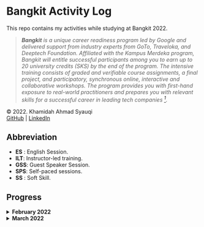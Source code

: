 # Bangkit Activity Log
This repo contains my activities while studying at Bangkit 2022.

> ***Bangkit** is a unique career readiness program led by Google and delivered support from industry experts from GoTo, Traveloka, and Deeptech Foundation. Affiliated with the Kampus Merdeka program, Bangkit will entitle successful participants among you to earn up to 20 university credits (SKS) by the end of the program. The intensive training consists of graded and verifiable course assignments, a final project, and participatory, synchronous online, interactive and collaborative workshops. The program provides you with first-hand exposure to real-world practitioners and prepares you with relevant skills for a successful career in leading tech companies [<sup>1</sup>](https://docs.google.com/document/d/1tPmbupsdIWgxGytBSwH3ZUmCfdIaSsBq8ZCmL47l_d0/preview?pru=AAABfxotgks*sK9Lo88cZxfT4kPNbscbYw#heading=h.ajhjo6miqvhw).*

© 2022. Khamidah Ahmad Syauqi\
[GitHub](https://github.com/syauqi-a/) | [LinkedIn](https://www.linkedin.com/in/kahmadsyauqi/)

## Abbreviation
- **ES** : English Session.
- **ILT**: Instructor-led training.
- **GSS**: Guest Speaker Session.
- **SPS**: Self-paced sessions.
- **SS** : Soft Skill.

## Progress

<details>

  <summary>
    <b>February 2022</b>
  </summary>
  <br>

  > <h4>14<sup>th</sup> Feb</h4>
  >
  > Attend to Opening Session and Techinical Briefing Session

  > <h4>15<sup>th</sup> Feb</h4>
  > <details>
  >   <summary>
  >     SPS: "<i>Memulai Pemrograman Dengan Python</i>" offered by Dicoding
  >   </summary>
  >   <ul>
  >     <li>Introduction and installing python</li>
  >     <li>Python code writing style guide based on PEP 8</li>
  >     <li>Python data type</li>
  >     <li>Input/Output and Operation in Python</li>
  >   </ul>
  > </details>

  > <h4>16<sup>th</sup> Feb</h4>
  > <details>
  >   <summary>
  >     SPS: "<i>Memulai Pemrograman Dengan Python</i>" offered by Dicoding
  >   </summary>
  >   <ul>
  >     <li>Style Guide on Python</li>
  >     <li>Control flow</li>
  >     <li>Error handling</li>
  >     <li>Function and method</li>
  >     <li>Python OOP</li>
  >   </ul>
  > </details>

  > <h4>17<sup>th</sup> Feb</h4>
  > <details>
  >   <summary>
  >     SPS: "<i>Memulai Pemrograman Dengan Python</i>" offered by Dicoding
  >   </summary>
  >   <ul>
  >     <li>Unit testing on python</li>
  >     <li>Popular libraries on python</li>
  >   </ul>
  >  </details>
  >  <details>
  >   <summary>
  >     Take the final course exam
  >   </summary>
  >   <a href="https://www.dicoding.com/certificates/N9ZOEKYO0XG5"><i>Course certificate</i> "<b>Memulai Pemrograman Dengan Python</b>" <i>by Dicoding</i></a>
  > </details>

  > <h4>18<sup>th</sup> Feb</h4>
  > <details>
  >   <summary>
  >     SPS: "Crash Course on Python" offered by Google (Coursera)
  >   </summary>
  >   <br/>
  >   <blockquote>
  >     Week 1 module:
  >     <ul>
  >       <li>Course introduction</li>
  >     </ul>
  >   </blockquote>
  > </details>

  > <h4>19<sup>th</sup> Feb</h4>
  > <details>
  >   <summary>
  >     SPS: "Crash Course on Python" offered by Google (Coursera)
  >   </summary>
  >   <br/>
  >   <blockquote>
  >     Week 1 module:
  >     <ul>
  >       <li>Introduction to Programming</li>
  >       <li>Introduction to Python</li>
  >     </ul>
  >   </blockquote>
  > </details>

  > <h4>20<sup>th</sup> Feb</h4>
  > <details>
  >   <summary>
  >     SPS: "Crash Course on Python" offered by Google (Coursera)
  >   </summary>
  >   <br/>
  >   <blockquote>
  >     Week 1 module:
  >     <ul>
  >       <li>Introduction to Python (continue)</li>
  >     </ul>
  >   </blockquote>
  > </details>

  > <h4>21<sup>st</sup> Feb</h4>
  > <details>
  >   <summary>
  >     SPS: "Crash Course on Python" offered by Google (Coursera)
  >   </summary>
  >   <br/>
  >   <blockquote>
  >     Week 1 module:
  >     <ul>
  >       <li>Hello world, make first Python script</li>
  >       <li>Modul review (+ take quiz)</li>
  >     </ul>
  >   </blockquote>
  >   <blockquote>
  >     Week 2 module:
  >     <ul>
  >       <li>Expressions and Variables</li>
  >       <li>Functions</li>
  >       <li>Conditionals</li>
  >       <li>Modul review (+ take quiz)</li>
  >     </ul>
  >   </blockquote>
  >   <blockquote>
  >     Week 3 module:
  >     <ul>
  >       <li>While loops</li>
  >     </ul>
  >   </blockquote>
  > </details>
  > <details>
  >   <summary>
  >     ILT: Python IT Automation - Intro to Python, Regex, and Bash Scripting
  >   </summary>
  >   Instructor: Hidayaturrahman
  > </details>

  > <h4>22<sup>nd</sup> Feb</h4>
  > <details>
  >   <summary>
  >     SPS: "Crash Course on Python" offered by Google (Coursera)
  >   </summary>
  >   <br/>
  >   <blockquote>
  >     Week 3 module:
  >     <ul>
  >       <li>For loops</li>
  >       <li>Recursion</li>
  >       <li>Modul review (+ take quiz)</li>
  >     </ul>
  >   </blockquote>
  >   <blockquote>
  >     Week 4 module:
  >     <ul>
  >       <li>Strings</li>
  >       <li>Lists and tuples</li>
  >       <li>Dictionaries</li>
  >       <li>Modul review (+ take quiz)</li>
  >     </ul>
  >   </blockquote>
  >   <blockquote>
  >     Week 5 module:
  >     <ul>
  >       <li>Object-oriented Programming</li>
  >       <li>Classes and Methods</li>
  >       <li>Code Reuse: Inheritance and Composition between classes</li>
  >       <li>Module Review</li>
  >     </ul>
  >   </blockquote>
  > </details>

  > <h4>23<sup>rd</sup> Feb</h4>
  > <details>
  >   <summary>
  >     SPS: "Crash Course on Python" offered by Google (Coursera)
  >   </summary>
  >   <br/>
  >   <blockquote>
  >     Week 6 module:
  >     <ul>
  >       <li>Writing a Script from the Ground Up</li>
  >       <li>Final Project</li>
  >       <li>Programming Assignment (Final Project: WordCloud)</li>
  >     </ul>
  >     <a href="https://www.coursera.org/account/accomplishments/certificate/NR6X7QCNSF93"><i>Course certificate "Crash Course on Python" offered by Google (Coursera)</i></a>
  >   </blockquote>
  > </details>
  > <details>
  >   <summary>
  >     SPS: "Using Python to Interact with the Operating System" offered by Google (Coursera)
  >   </summary>
  >   <br/>
  >   <blockquote>
  >     Week 1 module:
  >     <ul>
  >       <li>Course Introduction</li>
  >       <li>Getting Ready for Python</li>
  >       <li>Running Python Locally</li>
  >       <li>Automating Tasks Through Programming</li>
  >       <li>Introduction to Qwiklabs</li>
  >       <li>Module Review</li>
  >       <li>Try Qwiklabs and do the assessment</li>
  >   </ul>
  >   </blockquote>
  >   <blockquote>
  >     Week 2 module:
  >     <ul>
  >       <li>Reading and Writing Files</li>
  >       <li>Managing Files and Directories</li>
  >       <li>Reading and Writing CSV Files</li>
  >       <li>Module Review</li>
  >       <li>Qwiklabs Assessment: Handling Files</li>
  >     </ul>
  >   </blockquote>
  > </details>

  > <h4>24<sup>th</sup> Feb</h4>
  > <details>
  >   <summary>
  >     SPS: "Using Python to Interact with the Operating System" offered by Google (Coursera)
  >   </summary>
  >   <br/>
  >   <blockquote>
  >     Week 3 module:
  >     <ul>
  >       <li>Regular Expressions</li>
  >       <li>Basic Regular Expressions</li>
  >       <li>Advanced Regular Expressions</li>
  >       <li>Module Review</li>
  >       <li>Qwiklabs Assessment: Working with Regular Expressions</li>
  >     </ul>
  >   </blockquote>
  >   <blockquote>
  >     Week 4 module:
  >     <ul>
  >       <li>Data Streams</li>
  >     </ul>
  >   </blockquote>
  > </details>
  > <details>
  >   <summary>
  >     Attend the Weekly Consultation 1
  >   </summary>
  >   Lead by Stefanie Chandra
  > </details>

  > <h4>25<sup>th</sup> Feb</h4>
  > <details>
  >   <summary>
  >     SPS: "Using Python to Interact with the Operating System" offered by Google (Coursera)
  >   </summary>
  >   <br/>
  >   <blockquote>
  >     Week 4 module:
  >     <ul>
  >       <li>Python Subprocesses</li>
  >       <li>Processing Log Files</li>
  >       <li>Module Review</li>
  >       <li>Qwiklabs Assessment: Working with Log Files</li>
  >     </ul>
  >   </blockquote>
  >   <blockquote>
  >     Week 5 module:
  >     <ul>
  >       <li>Simple Tests</li>
  >       <li>Unit Tests</li>
  >       <li>Other Test Concepts</li>
  >       <li>Errors and Exceptions</li>
  >       <li>Module Review</li>
  >       <li>Qwiklabs Assessment: Implementing Unit Testing</li>
  >     </ul>
  >   </blockquote>
  >   <blockquote>
  >     Week 6 module:
  >     <ul>
  >       <li>Interacting with the Command Line Shell</li>
  >       <li>Bash Scripting</li>
  >       <li>Module Review</li>
  >       <li>Qwiklabs Assessment: Editing Files Using Substrings</li>
  >     </ul>
  >   </blockquote>
  >   <blockquote>
  >     Week 7 module:
  >     <ul>
  >       <li>Getting Ready for the Final Project</li>
  >       <li>Course Wrap-Up</li>
  >       <li>Final Project (Qwiklabs Assessment: Log Analysis Using Regular Expressions)</li>
  >     </ul>
  >     <a href="https://www.coursera.org/account/accomplishments/certificate/3AWM83VL2BKJ"><i>Course certificate "Using Python to Interact with the Operating System" offered by Google (Coursera)</i></a>
  >   </blockquote>
  > </details>
  > <details>
  >   <summary>
  >     GSS : 1 - How To be a Professional Software Engineer
  >   </summary>
  >   Speaker: Puja Pramudya
  >
  >   Moderator: Adrianus Yoza Aprilio
  > </details>

</details>

<details>

  <summary>
    <b>March 2022</b>
  </summary>
  <br>

  > <h4>1<sup>st</sup> Mar</h4>
  > <details>
  >   <summary>
  >     SPS: "Introduction to Git and GitHub" offered by Google (Coursera)
  >   </summary>
  >   <br/>
  >   <blockquote>
  >     Week 1 module:
  >     <ul>
  >       <li>Course Introduction</li>
  >       <li>Before Version Control</li>
  >       <li>Version Control Systems</li>
  >       <li>Using Git</li>
  >       <li>Module Review</li>
  >       <li>Qwiklabs Assessment: Introduction to Git</li>
  >     </ul>
  >   </blockquote>
  > </details>

  > <h4>2<sup>nd</sup> Mar</h4>
  > <details>
  >   <summary>
  >     SPS: "Introduction to Git and GitHub" offered by Google (Coursera)
  >   </summary>
  >   <br/>
  >   <blockquote>
  >     Week 2 module:
  >     <ul>
  >       <li>Advanced Git interaction</li>
  >       <li>Undoing Things</li>
  >       <li>Branching and Merging</li>
  >       <li>Module Review</li>
  >       <li>Qwiklabs Assessment: Merging Branches in Git</li>
  >     </ul>
  >   </blockquote>
  >   <blockquote>
  >     Week 3 module:
  >     <ul>
  >       <li>Introduction to GitHub</li>
  >       <li>Using a Remote Repository</li>
  >       <li>Solving Conflicts</li>
  >       <li>Module Review</li>
  >       <li>Qwiklabs Assessment: Introduction to Github</li>
  >     </ul>
  >   </blockquote>
  >   <blockquote>
  >     Week 4 module:
  >     <ul>
  >       <li>Pull Requests</li>
  >       <li>Code Reviews</li>
  >       <li>Managing Projects</li>
  >       <li>Module Review</li>
  >       <li>Final Project (Qwiklabs Assessment: Pushing Local Commits to Github)</li>
  >       <li>Course Wrap-Up</li>
  >     </ul>
  >     <a href="https://www.coursera.org/account/accomplishments/certificate/KCGYQELGZ6VH"><i>Course certificate "Introduction to Git and GitHub" offered by Google (Coursera)</i></a>
  >   </blockquote>
  > </details>
  > <details>
  >   <summary>
  >     Attend the Weekly Consultation 2
  >   </summary>
  >   Lead by Stefanie Chandra
  > </details>

  > <h4>4<sup>th</sup> Mar</h4>
  > <details>
  >   <summary>
  >     GSS : 2 - How to Build a Great Startup
  >   </summary>
  >   Speaker: Imanuel Abraham
  >
  >   Moderator: Hansel Santoso
  > </details>
  > <details>
  >   <summary>
  >     ILT-SS: Time Management
  >   </summary>
  >   Instructor: Kenny Sulaimon
  > </details>

  > <h4>7<sup>th</sup> Mar</h4>
  >
  > Attend to Team Meeting 1
  >
  > Fill the SS Assignment "Time Management"
  >
  > <details>
  >   <summary>
  >     SPS: "Troubleshooting and Debugging Techniques" offered by Google (Coursera)
  >   </summary>
  >   <br/>
  >   <blockquote>
  >     Week 1 module:
  >     <ul>
  >       <li>Course Introduction</li>
  >       <li>Introduction to Debugging</li>
  >     </ul>
  >   </blockquote>
  > </details>

  > <h4>8<sup>th</sup> Mar</h4>
  > <details>
  >   <summary>
  >     SPS: "Troubleshooting and Debugging Techniques" offered by Google (Coursera)
  >   </summary>
  >   <br/>
  >   <blockquote>
  >     Week 1 module:
  >     <ul>
  >       <li>Understanding the Problem</li>
  >       <li>Binary Searching a Problem</li>
  >       <li>Module Review</li>
  >       <li>Qwiklabs Assessment: Debugging Python Scripts</li>
  >     </ul>
  >   </blockquote>
  >   <blockquote>
  >     Week 2 module:
  >     <ul>
  >       <li>Understanding Slowness</li>
  >       <li>Facing Slow Code</li>
  >       <li>When Slowness Problems Get Complex</li>
  >       <li>Module Review</li>
  >       <li>Qwiklabs Assessment: Performance Tuning in Python Scripts</li>
  >     </ul>
  >   </blockquote>
  > </details>
  > <details>
  >   <summary>
  >     ILT: Python IT Automation - Git Collaboration, Troubleshooting, and Intro to Cloud
  >   </summary>
  >   Instructor: Lingga Aji Andika
  > </details>

  > <h4>9<sup>th</sup> Mar</h4>
  > <details>
  >   <summary>
  >     SPS: "Troubleshooting and Debugging Techniques" offered by Google (Coursera)
  >   </summary>
  >   <br/>
  >   <blockquote>
  >     Week 3 module:
  >     <ul>
  >       <li>Why Programs Crash</li>
  >       <li>Code that Crashes</li>
  >       <li>Handling Bigger Incidents</li>
  >       <li>Module Review</li>
  >       <li>Qwiklabs Assessment: Fixing Errors in Python Scripts</li>
  >     </ul>
  >   </blockquote>
  >   <blockquote>
  >     Week 4 module:
  >     <ul>
  >       <li>Managing Computer Resources</li>
  >       <li>Managing Our Time</li>
  >       <li>Making Our Future Lives Easier</li>
  >       <li>Module Review</li>
  >       <li>Final Project (Qwiklabs Assessment: Debugging and Solving Software Problems)</li>
  >       <li>Course Wrap-Up</li>
  >     </ul>
  >     <a href="https://www.coursera.org/account/accomplishments/certificate/UPQGPZYSU2AG"><i>Course certificate "Troubleshooting and Debugging Techniques" offered by Google (Coursera)</i></a>
  >   </blockquote>
  > </details>

  > <h4>10<sup>th</sup> Mar</h4>
  > <details>
  >   <summary>
  >     SPS: "Configuration Management and the Cloud" offered by Google (Coursera)
  >   </summary>
  >   <br/>
  >   <blockquote>
  >     Week 1 module:
  >     <ul>
  >       <li>Course Introduction</li>
  >       <li>Introduction to Automation at Scale</li>
  >       <li>Introduction to Puppet</li>
  >       <li>The Building Blocks of Configuration Management</li>
  >       <li>Module Review</li>
  >       <li>Qwiklabs Assessment: Debugging Puppet Installation</li>
  >     </ul>
  >   </blockquote>
  >   <blockquote>
  >     Week 2 module:
  >     <ul>
  >       <li>Deploying Puppet Locally</li>
  >     </ul>
  >   </blockquote>
  > </details>
  > <details>
  >   <summary>
  >     Attend the Weekly Consultation 3
  >   </summary>
  >   Lead by Stefanie Chandra
  > </details>

  > <h4>11<sup>th</sup> Mar</h4>
  > <details>
  >   <summary>
  >     SPS: "Configuration Management and the Cloud" offered by Google (Coursera)
  >   </summary>
  >   <br/>
  >   <blockquote>
  >     Week 2 module:
  >     <ul>
  >       <li>Deploying Puppet to Clients</li>
  >       <li>Updating Deployments</li>
  >       <li>Module Review</li>
  >       <li>Qwiklabs Assessment: Deployment Using Puppet</li>
  >     </ul>
  >   </blockquote>
  >   <blockquote>
  >     Week 3 module:
  >     <ul>
  >       <li>Cloud Computing</li>
  >       <li>Managing Instances in the Cloud</li>
  >       <li>Automating Cloud Deployments</li>
  >       <li>Module Review</li>
  >       <li>Qwiklabs Assessment: Create VM template and Automate deployment</li>
  >     </ul>
  >   </blockquote>
  >   <blockquote>
  >     Week 4 module:
  >     <ul>
  >       <li>Building Software for the Cloud</li>
  >       <li>Monitoring and Alerting</li>
  >       <li>Troubleshooting and Debugging</li>
  >       <li>Module Review</li>
  >       <li>Qwiklabs Assessment: Debugging Cloud Deployment</li>
  >       <li>Course Wrap-Up</li>
  >     </ul>
  >     <a href="https://www.coursera.org/account/accomplishments/certificate/QAMYAR6TXLDV"><i>Course certificate "Configuration Management and the Cloud" offered by Google (Coursera)</i></a>
  >   </blockquote>
  > </details>
  > <details>
  >   <summary>
  >     GSS : 3 - Kickstart your career as an Android Developer
  >   </summary>
  >   Speaker: Andrew Kurniadi
  >
  >   Moderator: Cendekia Luthfieta N.
  > </details>
  > <details>
  >   <summary>
  >     ES: Spoken Correspondence
  >   </summary>
  >   Instructor: Kathlyn Grace
  > </details>

  > <h4>14<sup>th</sup> Mar</h4>
  > <details>
  >   <summary>
  >     SPS: "Automating Real-World Tasks with Python" offered by Google (Coursera)
  >   </summary>
  >   <br/>
  >   <blockquote>
  >     Week 1 module:
  >     <ul>
  >       <li>Course Introduction</li>
  >       <li>Application Programming Interfaces (APIs)</li>
  >       <li>Manipulating Images</li>
  >       <li>Qwiklabs Assessment: Scale and convert images using PIL</li>
  >     </ul>
  >   </blockquote>
  >   <blockquote>
  >     Week 2 module:
  >     <ul>
  >       <li>Web Applications and Services</li>
  >       <li>Python Requests</li>
  >       <li>Qwiklabs Assessment: Process Text Files with Python Dictionaries and Upload to Running Web Service</li>
  >     </ul>
  >   </blockquote>
  >   <blockquote>
  >     Week 3 module:
  >     <ul>
  >       <li>Sending Emails from Python</li>
  >       <li>Generating PDFs from Python</li>
  >       <li>Qwiklabs Assessment: Automatically Generate a PDF and send it by Email</li>
  >     </ul>
  >   </blockquote>
  > </details>

  > <h4>15<sup>th</sup> Mar</h4>
  > <details>
  >   <summary>
  >     SPS: "Automating Real-World Tasks with Python" offered by Google (Coursera)
  >   </summary>
  >   <br/>
  >   <blockquote>
  >     Week 1 module:
  >     <ul>
  >       <li>Final Course Project: Automate updating catalog information (Qwiklabs Assessment)</li>
  >     </ul>
  >     <a href="https://www.coursera.org/account/accomplishments/certificate/ZG3UFE3WUYJY"><i>Course certificate "Automating Real-World Tasks with Python" offered by Google (Coursera)</i></a>
  >   </blockquote>
  >   <a href="https://www.coursera.org/account/accomplishments/specialization/certificate/CXCW47ELJZWD"><i>Specialization certificate "Google IT Automation with Python" offered by Google (Coursera)</i></a>
  > </details>

  > <h4>16<sup>th</sup> Mar</h4>
  > <details>
  >   <summary>
  >     SPS: "Mathematics for Machine Learning: Linear Algebra" offered by Imperial College London (Coursera)
  >   </summary>
  >   <br/>
  >   <blockquote>
  >     Week 1 module:
  >     <ul>
  >       <li>Welcome to this course</li>
  >       <li>The relationship between machine learning, linear algebra, and vectors and matrices</li>
  >     </ul>
  >   </blockquote>
  > </details>

  > <h4>17<sup>th</sup> Mar</h4>
  > <details>
  >   <summary>
  >     SPS: "Mathematics for Machine Learning: Linear Algebra" offered by Imperial College London (Coursera)
  >   </summary>
  >   <br/>
  >   <blockquote>
  >     Week 1 module:
  >     <ul>
  >       <li>Vectors</li>
  >     </ul>
  >   </blockquote>
  >   <blockquote>
  >     Week 2 module:
  >     <ul>
  >       <li>Finding the size of a vector, its angle, and projection</li>
  >       <li>Changing the reference frame</li>
  >       <li>Doing some real-world vectors examples</li>
  >     </ul>
  >   </blockquote>
  > </details>
  > <details>
  >   <summary>
  >     Attend the Weekly Consultation 4
  >   </summary>
  >   Lead by Stefanie Chandra
  > </details>

  > <h4>18<sup>th</sup> Mar</h4>
  > <details>
  >   <summary>
  >     SPS: "Mathematics for Machine Learning: Linear Algebra" offered by Imperial College London (Coursera)
  >   </summary>
  >   <br/>
  >   <blockquote>
  >     Week 3 module:
  >     <ul>
  >       <li>Matrices in linear algebra: operating on vectors</li>
  >       <li>Matrix Inverses</li>
  >     </ul>
  >   </blockquote>
  > </details>
  > <details>
  >   <summary>
  >     GSS : 4 - Embrace the Power of Google Cloud Platform
  >   </summary>
  >   Speaker: <a href="https://www.linkedin.com/in/rendratoro/">Nurendratoro Singgih<a/>
  >
  >   Moderator: Maria Gita Teresa Febriani
  > </details>
  > <details>
  >   <summary>
  >     ILT-SS: Professional Branding & Interview
  >   </summary>
  >   Instructor: <a href="https://www.linkedin.com/in/fikrikawakibi/">Muhammad Fikri Kawakibi Huda</a>
  > </details>

  > <h4>19<sup>th</sup> Mar</h4>
  > <details>
  >   <summary>
  >     SPS: "Mathematics for Machine Learning: Linear Algebra" offered by Imperial College London (Coursera)
  >   </summary>
  >   <br/>
  >   <blockquote>
  >     Week 3 module:
  >     <ul>
  >       <li>Special matrices and Coding up some matrix operations</li>
  >     </ul>
  >   </blockquote>
  >   <blockquote>
  >     Week 4 module:
  >     <ul>
  >       <li>Matrices as objects that map one vector onto another; all the types of matrices</li>
  >       <li>Matrices transform into the new basis vector set</li>
  >       <li>Making Multiple Mappings, deciding if these are reversible</li>
  >       <li>Recognising mapping matrices and applying these to data</li>
  >     </ul>
  >   </blockquote>
  > </details>

  > <h4>20<sup>th</sup> Mar</h4>
  > <details>
  >   <summary>
  >     SPS: "Mathematics for Machine Learning: Linear Algebra" offered by Imperial College London (Coursera)
  >   </summary>
  >   <br/>
  >   <blockquote>
  >     Week 5 module:
  >     <ul>
  >       <li>What are eigen-things?</li>
  >       <li>Getting into the detail of eigenproblems</li>
  >       <li>When changing to the eigenbasis is really useful</li>
  >       <li>Making the PageRank algorithm</li>
  >       <li>Eigenvalues and Eigenvectors: Assessment</li>
  >     </ul>
  >     <a href="https://www.coursera.org/account/accomplishments/certificate/FSAHH53CAANR"><i>Course certificate "Mathematics for Machine Learning: Linear Algebra" offered by Imperial College London (Coursera)</i></a>
  >   </blockquote>
  > </details>

  > <h4>21<sup>st</sup> Mar</h4>
  > <details>
  >   <summary>
  >     SPS: "Mathematics for Machine Learning: Multivariate Calculus" offered by Imperial College London (Coursera)
  >   </summary>
  >   <br/>
  >   <blockquote>
  >     Week 1 module:
  >     <ul>
  >       <li>Back to basics: functions</li>
  >       <li>Gradients and derivatives</li>
  >       <li>Time saving rules</li>
  >       <li>Assessment</li>
  >     </ul>
  >   </blockquote>
  >   <blockquote>
  >     Week 2 module:
  >     <ul>
  >       <li>Moving to multivariate</li>
  >       <li>Jacobians - vectors of derivatives</li>
  >     </ul>
  >   </blockquote>
  > </details>

  > <h4>22<sup>nd</sup> Mar</h4>
  > <details>
  >   <summary>
  >     SPS: "Mathematics for Machine Learning: Multivariate Calculus" offered by Imperial College London (Coursera)
  >   </summary>
  >   <br/>
  >   <blockquote>
  >     Week 2 module:
  >     <ul>
  >       <li>The sandpit game</li>
  >     </ul>
  >   </blockquote>
  >   <blockquote>
  >     Week 3 module:
  >     <ul>
  >       <li>Chain rule intro.</li>
  >       <li>Neural Networks</li>
  >     </ul>
  >   </blockquote>
  >   <blockquote>
  >     Week 4 module:
  >     <ul>
  >       <li>Taylor series for approximations</li>
  >     </ul>
  >   </blockquote>
  > </details>

  > <h4>23<sup>rd</sup> Mar</h4>
  > <details>
  >   <summary>
  >     SPS: "Mathematics for Machine Learning: Multivariate Calculus" offered by Imperial College London (Coursera)
  >   </summary>
  >   <br/>
  >   <blockquote>
  >     Week 4 module:
  >     <ul>
  >       <li>Multivariable Taylor Series</li>
  >     </ul>
  >   </blockquote>
  >   <blockquote>
  >     Week 5 module:
  >     <ul>
  >       <li>Fitting as minimisation problem</li>
  >       <li>Lagrange multipliers</li>
  >     </ul>
  >   </blockquote>
  > </details>

  > <h4>24<sup>th</sup> Mar</h4>
  > <details>
  >   <summary>
  >     SPS: "Mathematics for Machine Learning: Multivariate Calculus" offered by Imperial College London (Coursera)
  >   </summary>
  >   <br/>
  >   <blockquote>
  >     Week 6 module:
  >     <ul>
  >       <li>Into to linear regression</li>
  >     </ul>
  >   </blockquote>
  > </details>
  > <details>
  >   <summary>
  >     Attend the Weekly Consultation 5
  >   </summary>
  >   Lead by Stefanie Chandra
  > </details>

  > <h4>25<sup>th</sup> Mar</h4>
  > <details>
  >   <summary>
  >     SPS: "Mathematics for Machine Learning: Multivariate Calculus" offered by Imperial College London (Coursera)
  >   </summary>
  >   <br/>
  >   <blockquote>
  >     Week 6 module:
  >     <ul>
  >       <li>Non-linear regression</li>
  >     </ul>
  >     <a href="https://www.coursera.org/account/accomplishments/certificate/PBKMQWMMRZNR"><i>Course certificate "Mathematics for Machine Learning: Multivariate Calculus" offered by Imperial College London (Coursera)</i></a>
  >   </blockquote>
  > </details>
  > <details>
  >   <summary>
  >     SPS: "Mathematics for Machine Learning: Principal Component Analysis" offered by Imperial College London (Coursera)
  >   </summary>
  >   <br/>
  >   <blockquote>
  >     Week 1 module:
  >     <ul>
  >       <li>Introduction to the course</li>
  >     </ul>
  >   </blockquote>
  > </details>
  > <details>
  >   <summary>
  >     ILT: Mathematics for Machine Learning
  >   </summary>
  >   Instructor: Henokh Lugo
  > </details>

</details>
